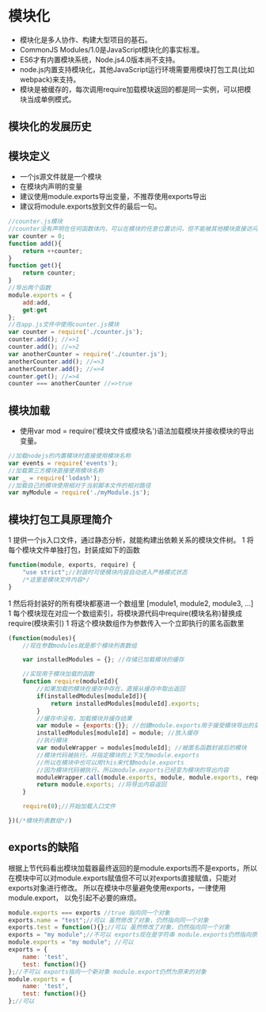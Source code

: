 # 模块化
* 模块化是多人协作、构建大型项目的基石。
* CommonJS Modules/1.0是JavaScript模块化的事实标准。
* ES6才有内置模块系统，Node.js4.0版本尚不支持。
* node.js内置支持模块化，其他JavaScript运行环境需要用模块打包工具(比如webpack)来支持。
* 模块是被缓存的，每次调用require加载模块返回的都是同一实例，可以把模块当成单例模式。

## 模块化的发展历史

## 模块定义
* 一个js源文件就是一个模块
* 在模块内声明的变量
* 建议使用module.exports导出变量，不推荐使用exports导出
* 建议将module.exports放到文件的最后一句。
```js
//counter.js模块
//counter没有声明在任何函数体内，可以在模块的任意位置访问，但不能被其他模块直接访问。
var counter = 0;
function add(){
	return ++counter;
}
function get(){
	return counter;
}
//导出两个函数
module.exports = {
    add:add,
    get:get
};
//在app.js文件中使用counter.js模块
var counter = require('./counter.js');
counter.add(); //=>1
counter.add(); //=>2
var anotherCounter = require('./counter.js');
anotherCounter.add(); //=>3
anotherCounter.add(); //=>4
counter.get(); //=>4
counter === anotherCounter //=>true
```

## 模块加载
* 使用var mod = require('模块文件或模块名')语法加载模块并接收模块的导出变量。
```js
//加载nodejs的内置模块时直接使用模块名称
var events = require('events');
//加载第三方模块直接使用模块名称
var _ = require('lodash');
//加载自己的模块使用相对于当前脚本文件的相对路径
var myModule = require('./myModule.js');
```

## 模块打包工具原理简介
1 提供一个js入口文件，通过静态分析，就能构建出依赖关系的模块文件树。
1 将每个模块文件单独打包，封装成如下的函数
```js
function(module, exports, require) {
    "use strict";//封装时可使模块内容自动进入严格模式状态
    /*这里是模块文件内容*/
}
```
1 然后将封装好的所有模块都塞进一个数组里 [module1, module2, module3, ...]
1 每个模块现在对应一个数组索引，将模块源代码中require(模块名称)替换成require(模块索引)
1 将这个模块数组作为参数传入一个立即执行的匿名函数里
```js
(function(modules){
    //现在参数modules就是那个模块列表数组

    var installedModules = {}; //存储已加载模块的缓存

    //实现用于模块加载的函数
    function require(moduleId){
        //如果加载的模块在缓存中存在，直接从缓存中取出返回
        if(installedModules[moduleId]){
            return installedModules[moduleId].exports;
        }
        //缓存中没有，加载模块并缓存结果
        var module = {exports:{}}; //创建module.exports用于接受模块导出的变量
        installedModules[moduleId] = module; //放入缓存
        //执行模块
        var moduleWrapper = modules[moduleId]; //被匿名函数封装后的模块
        //模块代码被执行，并指定模块的上下文为module.exports
        //所以在模块中也可以用this来代替module.exports
        //因为模块代码被执行，所以module.exports已经变为模块的导出内容
        moduleWrapper.call(module.exports, module, module.exports, require);
        return module.exports; //将导出内容返回
    }

    require(0);//开始加载入口文件

})(/*模块列表数组*/)
```

## exports的缺陷
根据上节代码看出模块加载器最终返回的是module.exports而不是exports，所以在模块中可以对module.exports赋值但不可以对exports直接赋值，只能对exports对象进行修改。
所以在模块中尽量避免使用exports，一律使用module.export， 以免引起不必要的麻烦。
```js
module.exports === exports //true 指向同一个对象
exports.name = "test";//可以 虽然修改了对象，仍然指向同一个对象
exports.test = function(){};//可以 虽然修改了对象，仍然指向同一个对象
exports = "my module";//不可以 exports现在是字符串 module.exports仍然指向原来的对象
module.exports = "my module"; //可以
exports = {
    name: 'test',
    test: function(){}
};//不可以 exports指向一个新对象 module.export仍然为原来的对象
module.exports = {
    name: 'test',
    test: function(){}
};//可以

```

